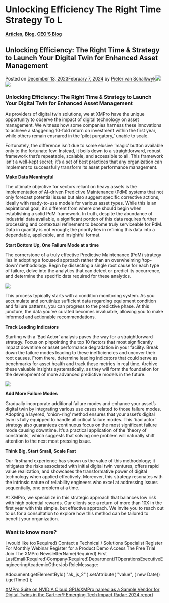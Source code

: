 # Unlocking Efficiency The Right Time Strategy To L

[**Articles**](https://xmpro.com/category/blog/articles-blog/)**,** [**Blog**](https://xmpro.com/category/blog/)**,** [**CEO'S Blog**](https://xmpro.com/category/blog/pieter-blog/)

## Unlocking Efficiency: The Right Time & Strategy to Launch Your Digital Twin for Enhanced Asset Management

Posted on [December 13, 2023February 7, 2024](https://xmpro.com/unlocking-efficiency-the-right-time-strategy-to-launch-your-digital-twin-for-enhanced-asset-management/) by [Pieter van Schalkwyk](https://xmpro.com/author/pietervs/)![](https://xmpro.com/wp-content/uploads/2023/12/V4\_Unlock-Efficiency-1024x598.jpg)![](https://xmpro.com/wp-content/uploads/2023/12/Screen-Unlocking-Effeciency-1024x529.png)

### Unlocking Efficiency: The Right Time & Strategy to Launch Your Digital Twin for Enhanced Asset Management

As providers of digital twin solutions, we at XMPro have the unique opportunity to observe the impact of digital technology on asset management. We witness how some companies harness these innovations to achieve a staggering 10-fold return on investment within the first year, while others remain ensnared in the ‘pilot purgatory,’ unable to scale.

Fortunately, the difference isn’t due to some elusive ‘magic’ button available only to the fortunate few. Instead, it boils down to a straightforward, robust framework that’s repeatable, scalable, and accessible to all. This framework isn’t a well-kept secret; it’s a set of best practices that any organization can implement to successfully transform its asset performance management.

**Make Data Meaningful**

The ultimate objective for sectors reliant on heavy assets is the implementation of AI-driven Predictive Maintenance (PdM) systems that not only forecast potential issues but also suggest specific corrective actions, ideally with ready-to-use models for various asset types. While this is an aspirational goal, it’s different from where one should begin when establishing a solid PdM framework. In truth, despite the abundance of industrial data available, a significant portion of this data requires further processing and contextual refinement to become truly serviceable for PdM. Data in quantity is not enough; the priority lies in refining this data into a dependable, applicable, and insightful format.

**Start Bottom Up, One Failure Mode at a time**

The cornerstone of a truly effective Predictive Maintenance (PdM) strategy lies in adopting a focused approach rather than an overwhelming ‘top-down’ methodology. Begin by dissecting a single root cause for each type of failure, delve into the analytics that can detect or predict its occurrence, and determine the specific data required for these analytics.

![](https://xmpro.com/wp-content/uploads/2023/12/Picture-1.png)

This process typically starts with a condition monitoring system. As you accumulate and scrutinize sufficient data regarding equipment condition and failure patterns, you can progress to the predictive phase. At this juncture, the data you’ve curated becomes invaluable, allowing you to make informed and actionable recommendations.

**Track Leading Indicators**

Starting with a ‘Bad Actor’ analysis paves the way for a straightforward strategy. Focus on pinpointing the top 10 factors that most significantly impact downtime or asset performance degradation in your facility. Break down the failure modes leading to these inefficiencies and uncover their root causes. From there, determine leading indicators that could serve as benchmarks for asset health and track these metrics in real time. Archive these valuable insights systematically, as they will form the foundation for the development of more advanced predictive models in the future.

![](https://xmpro.com/wp-content/uploads/2023/12/Picture-2-1024x576.png)

**Add More Failure Modes**

Gradually incorporate additional failure modes and enhance your asset’s digital twin by integrating various use cases related to those failure modes. Adopting a layered, ‘onion-ring’ method ensures that your asset’s digital twin is fully equipped to handle all critical failure modes. This ‘bad actor’ strategy also guarantees continuous focus on the most significant failure mode causing downtime. It’s a practical application of the ‘theory of constraints,’ which suggests that solving one problem will naturally shift attention to the next most pressing issue.

**Think Big, Start Small, Scale Fast**

Our firsthand experience has shown us the value of this methodology; it mitigates the risks associated with initial digital twin ventures, offers rapid value realization, and showcases the transformative power of digital technology when applied effectively. Moreover, this strategy resonates with the intrinsic nature of reliability engineers who excel at addressing issues sequentially, one problem at a time.

At XMPro, we specialize in this strategic approach that balances low risk with high potential rewards. Our clients see a return of more than 10X in the first year with this simple, but effective approach. We invite you to reach out to us for a consultation to explore how this method can be tailored to benefit your organization.

### Want to know more?

I would like to:(Required) Contact a Technical / Solutions Specialist Register For Monthly Webinar Register for a Product Demo Access The Free Trial Join The XMPro NewsletterName(Required) First  LastEmail(Required)Company(Required)DepartmentITOperationsExecutiveEngineeringAcademicOtherJob RoleMessage:      &#x20;

Δdocument.getElementById( "ak\_js\_2" ).setAttribute( "value", ( new Date() ).getTime() );

[XMPro Suite on NVIDIA Cloud GPUs](https://xmpro.com/xmpro-suite-on-nvidia-cloud-gpus/)[XMPro named as a Sample Vendor for Digital Twins in the Gartner® Emerging Tech Impact Radar: 2024 report](https://xmpro.com/xmpro-named-as-a-sample-vendor-for-digital-twins-in-the-gartner-emerging-tech-impact-radar-2024-report/)
